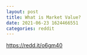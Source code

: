 ```yaml
--- 
layout: post 
title: What is Market Value? 
date: 2021-06-23 1624466551 
categories: reddit 
--- 
```

https://redd.it/o6gm40